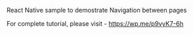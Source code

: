 React Native sample to demostrate Navigation between pages

For complete tutorial, please visit - https://wp.me/p9vyK7-6h